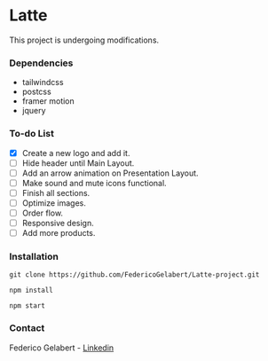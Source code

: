 # Latte

This project is undergoing modifications.


### Dependencies

- tailwindcss
- postcss
- framer motion
- jquery

### To-do List

- [x] Create a new logo and add it.
- [ ] Hide header until Main Layout.
- [ ] Add an arrow animation on Presentation Layout.
- [ ] Make sound and mute icons functional.
- [ ] Finish all sections.
- [ ] Optimize images.
- [ ] Order flow.
- [ ] Responsive design.
- [ ] Add more products.

### Installation

```
git clone https://github.com/FedericoGelabert/Latte-project.git

npm install

npm start
```

### Contact

Federico Gelabert - [Linkedin](https://www.linkedin.com/in/federico-gelabert/)